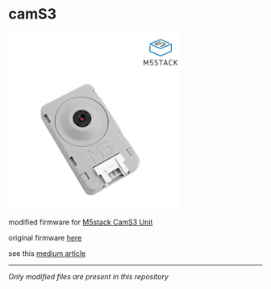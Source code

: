 # camS3

![CamS3](https://github.com/pabou38/camS3/blob/main/CamS3.png)


modified firmware for [M5stack CamS3 Unit](https://shop.m5stack.com/products/unit-cams3-wi-fi-camera-ov2640)

original firmware [here](https://github.com/m5stack/UnitCamS3-UserDemo)

see this [medium article](https://medium.com/@pboudalier/solar-into-heaters-a-year-later-bb73c7a1aeb7)

---

*Only modified files are present in this repository*
